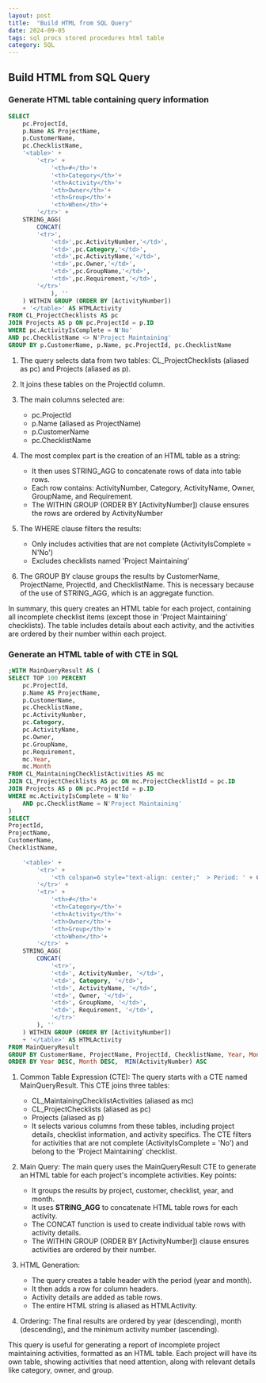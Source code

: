```yaml
---
layout: post
title:  "Build HTML from SQL Query"
date: 2024-09-05
tags: sql procs stored procedures html table
category: SQL
---
```

## Build HTML from SQL Query

### Generate  HTML table containing query information

```sql
SELECT 
    pc.ProjectId,
    p.Name AS ProjectName,
    p.CustomerName,
    pc.ChecklistName,
    '<table>' +
        '<tr>' +
            '<th>#</th>'+
            '<th>Category</th>'+
            '<th>Activity</th>'+
            '<th>Owner</th>'+
            '<th>Group</th>'+
            '<th>When</th>'+
        '</tr>' +
    STRING_AGG(
        CONCAT(
        '<tr>',
            '<td>',pc.ActivityNumber,'</td>',
            '<td>',pc.Category,'</td>', 
            '<td>',pc.ActivityName,'</td>',
            '<td>',pc.Owner,'</td>',
            '<td>',pc.GroupName,'</td>',
            '<td>',pc.Requirement,'</td>',
        '</tr>'
            ), ''
    ) WITHIN GROUP (ORDER BY [ActivityNumber])
    + '</table>' AS HTMLActivity
FROM CL_ProjectChecklists AS pc
JOIN Projects AS p ON pc.ProjectId = p.ID
WHERE pc.ActivityIsComplete = N'No'
AND pc.ChecklistName <> N'Project Maintaining'
GROUP BY p.CustomerName, p.Name, pc.ProjectId, pc.ChecklistName
```

1. The query selects data from two tables: CL_ProjectChecklists (aliased as pc) and Projects (aliased as p).
2. It joins these tables on the ProjectId column.
3. The main columns selected are:

   - pc.ProjectId
   - p.Name (aliased as ProjectName)
   - p.CustomerName
   - pc.ChecklistName

4. The most complex part is the creation of an HTML table as a string:

   - It then uses STRING_AGG to concatenate rows of data into table rows.
   - Each row contains: ActivityNumber, Category, ActivityName, Owner, GroupName, and Requirement.
   - The WITHIN GROUP (ORDER BY [ActivityNumber]) clause ensures the rows are ordered by ActivityNumber

5. The WHERE clause filters the results:

   - Only includes activities that are not complete (ActivityIsComplete = N'No')
   - Excludes checklists named 'Project Maintaining'

6. The GROUP BY clause groups the results by CustomerName, ProjectName, ProjectId, and ChecklistName. This is necessary because of the use of STRING_AGG, which is an aggregate function.

In summary, this query creates an HTML table for each project, containing all incomplete checklist items (except those in 'Project Maintaining' checklists). The table includes details about each activity, and the activities are ordered by their number within each project.

### Generate an HTML table of with CTE in SQL

```sql
;WITH MainQueryResult AS (
SELECT TOP 100 PERCENT
    pc.ProjectId,
    p.Name AS ProjectName,
    p.CustomerName,
    pc.ChecklistName,
    pc.ActivityNumber,
    pc.Category,
    pc.ActivityName,
    pc.Owner, 
    pc.GroupName,
    pc.Requirement,
    mc.Year,
    mc.Month
FROM CL_MaintainingChecklistActivities AS mc
JOIN CL_ProjectChecklists AS pc ON mc.ProjectChecklistId = pc.ID
JOIN Projects AS p ON pc.ProjectId = p.ID
WHERE mc.ActivityIsComplete = N'No'
    AND pc.ChecklistName = N'Project Maintaining'
)
SELECT 
ProjectId,
ProjectName,
CustomerName,
ChecklistName,
    
    '<table>' +
        '<tr>' +
            '<th colspan=6 style="text-align: center;"  > Period: ' + CONVERT(varchar(4), Year) + '-' + CONVERT(varchar(2), Month) + '</th>' +
        '</tr>' +
        '<tr>' +
            '<th>#</th>'+
            '<th>Category</th>'+
            '<th>Activity</th>'+
            '<th>Owner</th>'+
            '<th>Group</th>'+
            '<th>When</th>'+
        '</tr>' +
    STRING_AGG(
        CONCAT(
            '<tr>',
            '<td>', ActivityNumber, '</td>',
            '<td>', Category, '</td>', 
            '<td>', ActivityName, '</td>',
            '<td>', Owner, '</td>',
            '<td>', GroupName, '</td>',
            '<td>', Requirement, '</td>',
            '</tr>'
        ), ''
    ) WITHIN GROUP (ORDER BY [ActivityNumber])
    + '</table>' AS HTMLActivity
FROM MainQueryResult
GROUP BY CustomerName, ProjectName, ProjectId, ChecklistName, Year, Month
ORDER BY Year DESC, Month DESC,  MIN(ActivityNumber) ASC 
```

1. Common Table Expression (CTE):
The query starts with a CTE named MainQueryResult. This CTE joins three tables:

   - CL_MaintainingChecklistActivities (aliased as mc)
   - CL_ProjectChecklists (aliased as pc)
   - Projects (aliased as p)
   - It selects various columns from these tables, including project details, checklist information, and activity specifics. The CTE filters for activities that are not complete (ActivityIsComplete = 'No') and belong to the 'Project Maintaining' checklist.

2. Main Query:
The main query uses the MainQueryResult CTE to generate an HTML table for each project's incomplete activities.
Key points:

   - It groups the results by project, customer, checklist, year, and month.
   - It uses **STRING_AGG** to concatenate HTML table rows for each activity.
   - The CONCAT function is used to create individual table rows with activity details.
   - The WITHIN GROUP (ORDER BY [ActivityNumber]) clause ensures activities are ordered by their number.

3. HTML Generation:

   - The query creates a table header with the period (year and month).
   - It then adds a row for column headers.
   - Activity details are added as table rows.
   - The entire HTML string is aliased as HTMLActivity.

4. Ordering:
The final results are ordered by year (descending), month (descending), and the minimum activity number (ascending).

This query is useful for generating a report of incomplete project maintaining activities, formatted as an HTML table. Each project will have its own table, showing activities that need attention, along with relevant details like category, owner, and group.
